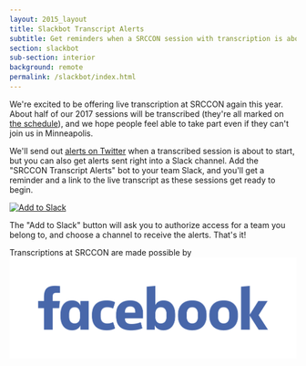 ```yaml
---
layout: 2015_layout
title: Slackbot Transcript Alerts
subtitle: Get reminders when a SRCCON session with transcription is about to start.
section: slackbot
sub-section: interior
background: remote
permalink: /slackbot/index.html
---
```


We're excited to be offering live transcription at SRCCON again this year. About half of our 2017 sessions will be transcribed (they're all marked on [the schedule](http://schedule.srccon.org)), and we hope people feel able to take part even if they can't join us in Minneapolis.

We'll send out [alerts on Twitter](http://twitter.com/srccon) when a transcribed session is about to start, but you can also get alerts sent right into a Slack channel. Add the "SRCCON Transcript Alerts" bot to your team Slack, and you'll get a reminder and a link to the live transcript as these sessions get ready to begin.

<p><a style="border-bottom: none;" href="https://slack.com/oauth/authorize?scope=incoming-webhook&client_id=2152616756.62976698821"><img alt="Add to Slack" height="40" width="139" src="https://platform.slack-edge.com/img/add_to_slack.png" srcset="https://platform.slack-edge.com/img/add_to_slack.png 1x, https://platform.slack-edge.com/img/add_to_slack@2x.png 2x" /></a><p>

The "Add to Slack" button will ask you to authorize access for a team you belong to, and choose a channel to receive the alerts. That's it!

<div id="sponsortag"><p><span>Transcriptions at SRCCON are made possible by</span> <a href="http://facebook.com"><img src="/media/img/partners/2017/Facebook-06-2015-Blue-on-White.jpg" class="nyt" alt="Facebook"></a>
